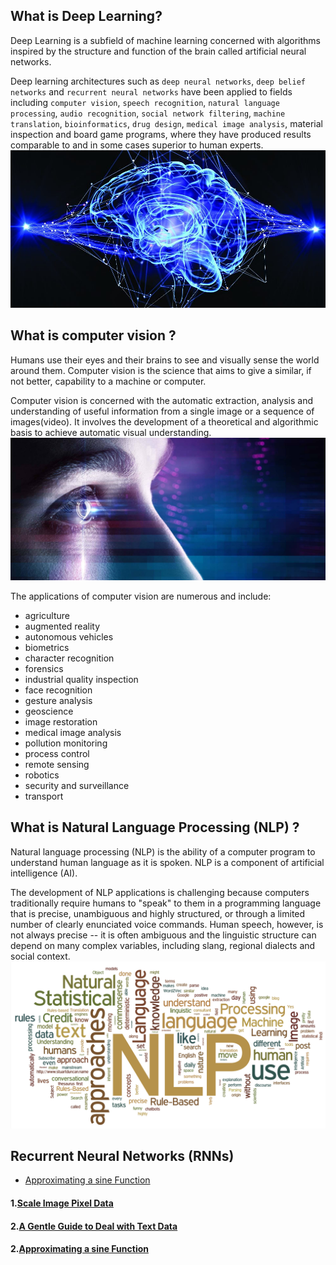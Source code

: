 ## What is Deep Learning?
Deep Learning is a subfield of machine learning concerned with algorithms inspired by the structure and function of the brain called artificial neural networks.

Deep learning architectures such as `deep neural networks`, `deep belief networks` and `recurrent neural networks` have been applied to fields including `computer vision`, `speech recognition`, `natural language processing`, `audio recognition`, `social network filtering`, `machine translation`, `bioinformatics`, `drug design`, `medical image analysis`, material inspection and board game programs, where they have produced results comparable to and in some cases superior to human experts.
![Deep Learning](images/deep.jpg)

## What is computer vision ?

Humans use their eyes and their brains to see and visually sense the world around them. Computer vision is the science that aims to give a similar, if not better, capability to a machine or computer.

Computer vision is concerned with the automatic extraction, analysis and understanding of useful information from a single image or a sequence of images(video). It involves the development of a theoretical and algorithmic basis to achieve automatic visual understanding.
![Computer Vision](images/computer_vision.jpg)

The applications of computer vision are numerous and include:

* agriculture
* augmented reality
* autonomous vehicles
* biometrics
* character recognition
* forensics
* industrial quality inspection
* face recognition
* gesture analysis
* geoscience
* image restoration
* medical image analysis
* pollution monitoring
* process control
* remote sensing
* robotics
* security and surveillance
* transport


## What is Natural Language Processing (NLP) ?
Natural language processing (NLP) is the ability of a computer program to understand human language as it is spoken. NLP is a component of artificial intelligence (AI).

The development of NLP applications is challenging because computers traditionally require humans to "speak" to them in a programming language that is precise, unambiguous and highly structured, or through a limited number of clearly enunciated voice commands. Human speech, however, is not always precise -- it is often ambiguous and the linguistic structure can depend on many complex variables, including slang, regional dialects and social context.
![NLP](images/nlp.png)

## Recurrent Neural Networks (RNNs)
- [Approximating a sine Function](sine_function.ipynb)

#### 1.[Scale Image Pixel Data](Scale_Image_Pixel_Data_for_Deep_Learning.ipynb)
#### 2.[A Gentle Guide to Deal with Text Data](a_gentle_guide_to_deal_with_text_data.ipynb)
#### 2.[Approximating a sine Function](sine_function.ipynb)
